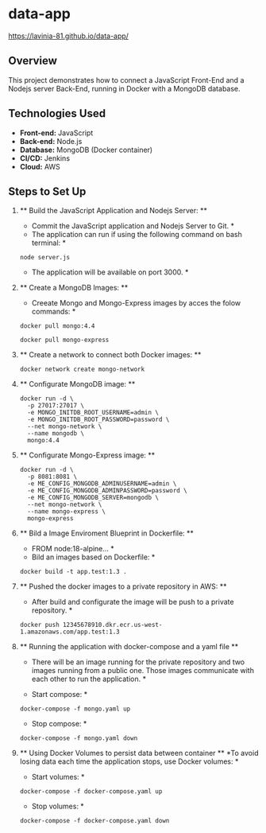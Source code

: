 # data-app   
https://lavinia-81.github.io/data-app/      

## Overview   
This project demonstrates how to connect a JavaScript Front-End and a Nodejs server Back-End, running in Docker with a MongoDB database.   

## Technologies Used   
- **Front-end:** JavaScript   
- **Back-end:** Node.js   
- **Database:** MongoDB (Docker container)   
- **CI/CD:** Jenkins   
- **Cloud:** AWS   

## Steps to Set Up   

1. ** Build the JavaScript Application and Nodejs Server: **   
    * Commit the JavaScript application and Nodejs Server to Git. *
    * The application can run if using the following command on bash terminal: *
     ```
     node server.js
     ```
    * The application will be available on port 3000. *

 2. ** Create a MongoDB Images: **   
     * Creeate Mongo and Mongo-Express images by acces the folow commands: *
     ```
     docker pull mongo:4.4
     ```
     ```
     docker pull mongo-express
     ```
 3. ** Create a network to connect both Docker images: **
     ```
     docker network create mongo-network
     ```
 4. ** Configurate MongoDB image: **
    ```
    docker run -d \
      -p 27017:27017 \
      -e MONGO_INITDB_ROOT_USERNAME=admin \
      -e MONGO_INITDB_ROOT_PASSWORD=password \
      --net mongo-network \
      --name mongodb \
      mongo:4.4
    ```

5. ** Configurate Mongo-Express image: **
    ```
    docker run -d \
      -p 8081:8081 \
      -e ME_CONFIG_MONGODB_ADMINUSERNAME=admin \
      -e ME_CONFIG_MONGODB_ADMINPASSWORD=password \
      -e ME_CONFIG_MONGODB_SERVER=mongodb \
      --net mongo-network \
      --name mongo-express \
      mongo-express
    ```

6. ** Bild a Image Enviroment Blueprint in Dockerfile: **   
    * FROM node:18-alpine... *
    * Bild an images based on Dockerfile: *
    ```
    docker build -t app.test:1.3 .
    ```

7. ** Pushed the docker images to a private repository in AWS: **   
    * After build and configurate the image will be push to a private repository. *
    ```
    docker push 12345678910.dkr.ecr.us-west-1.amazonaws.com/app.test:1.3
    ```

8. ** Running the application with docker-compose and a yaml file **
    * There will be an image running for the private repository and two images running from a public one. Those images communicate with each other to run the application. *
   
    * Start compose: *
    ```
    docker-compose -f mongo.yaml up
    ```
    
    * Stop compose: *
    ```
    docker-compose -f mongo.yaml down
    ```
    
9. ** Using Docker Volumes to persist data between container **
    *To avoid losing data each time the application stops, use Docker volumes: *
    
    * Start volumes: *
    ```
    docker-compose -f docker-compose.yaml up
    ```
    
    * Stop volumes: *
    ```
    docker-compose -f docker-compose.yaml down
    ```



